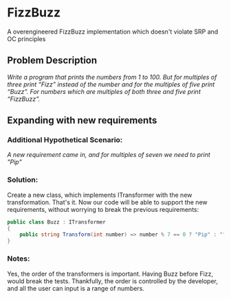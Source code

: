 # FizzBuzz
A overengineered FizzBuzz implementation which doesn't violate SRP and OC principles

## Problem Description
_Write a program that prints the numbers from 1 to 100. But for multiples of three print “Fizz” instead of the number and for the multiples of five print “Buzz”. For numbers which are multiples of both three and five print “FizzBuzz”._

## Expanding with new requirements
### Additional Hypothetical Scenario:
_A new requirement came in, and for multiples of seven we need to print "Pip"_

### Solution:
Create a new class, which implements ITransformer with the new transformation.
That's it. Now our code will be able to support the new requirements, without worrying to break the previous requirements:

```csharp
public class Buzz : ITransformer
{
    public string Transform(int number) => number % 7 == 0 ? "Pip" : "";
}
```

### Notes:
Yes, the order of the transformers is important. Having Buzz before Fizz, would break the tests.
Thankfully, the order is controlled by the developer, and all the user can input is a range of numbers.